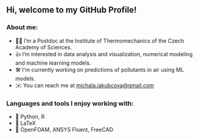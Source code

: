## **Hi, welcome to my GitHub Profile!**

### About me:
- 👩‍💻 I’m a Postdoc at the Institute of Thermomechanics of the Czech Academy of Sciences.
- 👍 I’m interested in data analysis and visualization, numerical modeling and machine learning models.
- 🛠️ I'm currently working on predictions of pollutants in air using ML models.
- ✉️ You can reach me at michala.jakubcova@gmail.com

### Languages and tools I enjoy working with:
- 🤖 Python, R
- 🤖 LaTeX
- 🤖 OpenFOAM, ANSYS Fluent, FreeCAD


<!---
jakubcovam/jakubcovam is a ✨ special ✨ repository because its `README.md` (this file) appears on your GitHub profile.
You can click the Preview link to take a look at your changes.
- 💞️ I’m looking to collaborate on ...
--->
